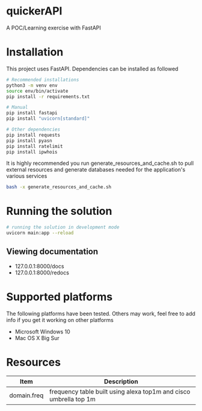 # quickerAPI
A POC/Learning exercise with FastAPI

# Installation
This project uses FastAPI. Dependencies can be installed as followed

```sh
# Recommended installations
python3 -m venv env
source env/bin/activate
pip install -r requirements.txt
```

```sh
# Manual
pip install fastapi
pip install "uvicorn[standard]"
```

```sh
# Other dependencies
pip install requests
pip install pyasn
pip install ratelimit
pip install ipwhois
```

It is highly recommended you run generate_resources_and_cache.sh to pull external resources and generate databases needed for the application's various services
```sh
bash -x generate_resources_and_cache.sh
```

# Running the solution
```sh
# running the solution in development mode
uvicorn main:app --reload
```

## Viewing documentation
* 127.0.0.1:8000/docs
* 127.0.0.1:8000/redocs

# Supported platforms
The following platforms have been tested. Others may work, feel free to add info if you get it working on other platforms
* Microsoft Windows 10
* Mac OS X Big Sur

# Resources
|Item|Description|
|---|---|
| domain.freq | frequency table built using alexa top1m and cisco umbrella top 1m |
